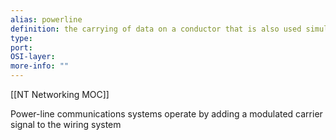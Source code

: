 ```yaml
---
alias: powerline
definition: the carrying of data on a conductor that is also used simultaneously for AC electric power transmission
type: 
port:
OSI-layer:
more-info: ""
---
```

[[NT Networking MOC]]


Power-line communications systems operate by adding a modulated carrier signal to the wiring system
 